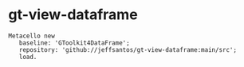 # gt-view-dataframe

```smalltalk
Metacello new
   baseline: 'GToolkit4DataFrame';
   repository: 'github://jeffsantos/gt-view-dataframe:main/src';
   load.
```
